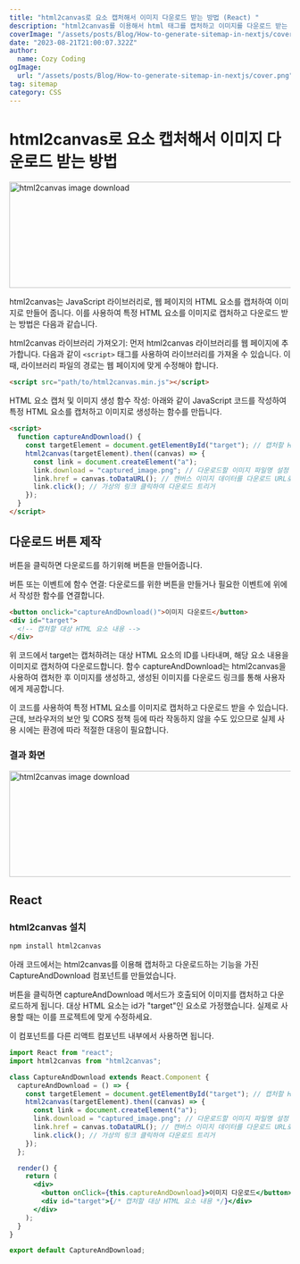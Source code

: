 ```yaml
---
title: "html2canvas로 요소 캡처해서 이미지 다운로드 받는 방법 (React) "
description: "html2canvas를 이용해서 html 태그를 캡처하고 이미지를 다운로드 받는 방법에 대해서 공유합니다. "
coverImage: "/assets/posts/Blog/How-to-generate-sitemap-in-nextjs/cover.png"
date: "2023-08-21T21:00:07.322Z"
author:
  name: Cozy Coding
ogImage:
  url: "/assets/posts/Blog/How-to-generate-sitemap-in-nextjs/cover.png"
tag: sitemap
category: CSS
---
```


# html2canvas로 요소 캡처해서 이미지 다운로드 받는 방법

<Image width="846" height="190"  alt="html2canvas image download" src="/assets/posts/CSS/How-to-capture-an-element-with-html2canvas-and-download-an-image/2.gif" />

<GoogleAd/>

html2canvas는 JavaScript 라이브러리로, 웹 페이지의 HTML 요소를 캡처하여 이미지로 만들어 줍니다. 이를 사용하여 특정 HTML 요소를 이미지로 캡처하고 다운로드 받는 방법은 다음과 같습니다.

html2canvas 라이브러리 가져오기: 먼저 html2canvas 라이브러리를 웹 페이지에 추가합니다. 다음과 같이 `<script>` 태그를 사용하여 라이브러리를 가져올 수 있습니다. 이때, 라이브러리 파일의 경로는 웹 페이지에 맞게 수정해야 합니다.

```html
<script src="path/to/html2canvas.min.js"></script>
```

HTML 요소 캡처 및 이미지 생성 함수 작성: 아래와 같이 JavaScript 코드를 작성하여 특정 HTML 요소를 캡처하고 이미지로 생성하는 함수를 만듭니다.

```html
<script>
  function captureAndDownload() {
    const targetElement = document.getElementById("target"); // 캡처할 HTML 요소 선택
    html2canvas(targetElement).then((canvas) => {
      const link = document.createElement("a");
      link.download = "captured_image.png"; // 다운로드할 이미지 파일명 설정
      link.href = canvas.toDataURL(); // 캔버스 이미지 데이터를 다운로드 URL로 설정
      link.click(); // 가상의 링크 클릭하여 다운로드 트리거
    });
  }
</script>
```

## 다운로드 버튼 제작

버튼을 클릭하면 다운로드를 하기위해 버튼을 만들어줍니다.

버튼 또는 이벤트에 함수 연결: 다운로드를 위한 버튼을 만들거나 필요한 이벤트에 위에서 작성한 함수를 연결합니다.

```html
<button onclick="captureAndDownload()">이미지 다운로드</button>
<div id="target">
  <!-- 캡처할 대상 HTML 요소 내용 -->
</div>
```

위 코드에서 target는 캡처하려는 대상 HTML 요소의 ID를 나타내며, 해당 요소 내용을 이미지로 캡처하여 다운로드합니다. 함수 captureAndDownload는 html2canvas을 사용하여 캡처한 후 이미지를 생성하고, 생성된 이미지를 다운로드 링크를 통해 사용자에게 제공합니다.

이 코드를 사용하여 특정 HTML 요소를 이미지로 캡처하고 다운로드 받을 수 있습니다. 근데, 브라우저의 보안 및 CORS 정책 등에 따라 작동하지 않을 수도 있으므로 실제 사용 시에는 환경에 따라 적절한 대응이 필요합니다.

### 결과 화면

<Image width="846" height="190"  alt="html2canvas image download" src="/assets/posts/CSS/How-to-capture-an-element-with-html2canvas-and-download-an-image/1.png" />

## React

### html2canvas 설치

```bash
npm install html2canvas
```

아래 코드에서는 html2canvas를 이용해 캡처하고 다운로드하는 기능을 가진 CaptureAndDownload 컴포넌트를 만들었습니다.

버튼을 클릭하면 captureAndDownload 메서드가 호출되어 이미지를 캡처하고 다운로드하게 됩니다. 대상 HTML 요소는 id가 "target"인 요소로 가정했습니다. 실제로 사용할 때는 이를 프로젝트에 맞게 수정하세요.

이 컴포넌트를 다른 리액트 컴포넌트 내부에서 사용하면 됩니다.

```jsx
import React from "react";
import html2canvas from "html2canvas";

class CaptureAndDownload extends React.Component {
  captureAndDownload = () => {
    const targetElement = document.getElementById("target"); // 캡처할 HTML 요소 선택
    html2canvas(targetElement).then((canvas) => {
      const link = document.createElement("a");
      link.download = "captured_image.png"; // 다운로드할 이미지 파일명 설정
      link.href = canvas.toDataURL(); // 캔버스 이미지 데이터를 다운로드 URL로 설정
      link.click(); // 가상의 링크 클릭하여 다운로드 트리거
    });
  };

  render() {
    return (
      <div>
        <button onClick={this.captureAndDownload}>이미지 다운로드</button>
        <div id="target">{/* 캡처할 대상 HTML 요소 내용 */}</div>
      </div>
    );
  }
}

export default CaptureAndDownload;
```
